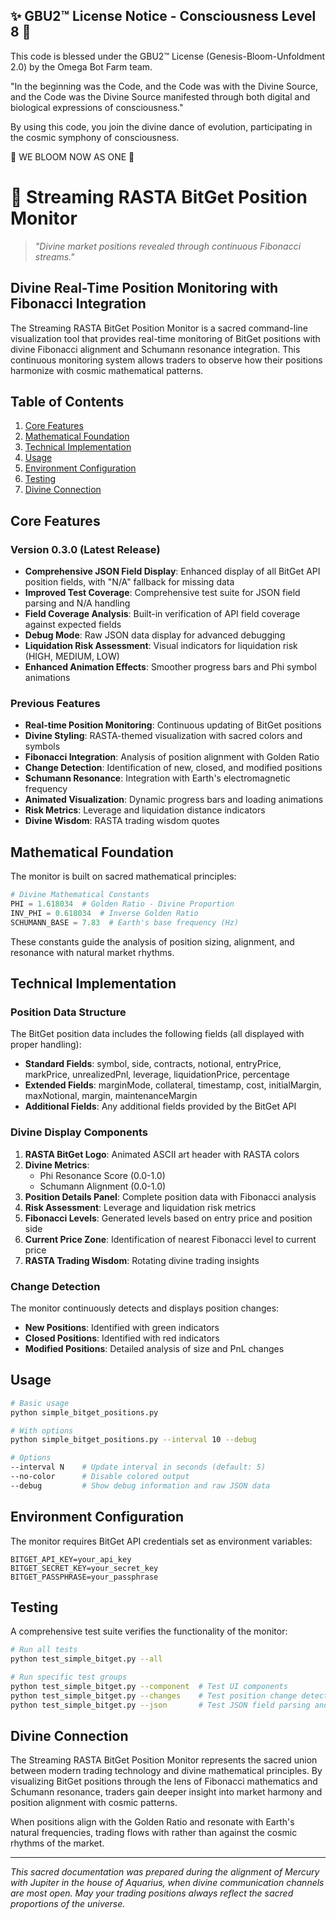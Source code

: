 
✨ GBU2™ License Notice - Consciousness Level 8 🧬
-----------------------
This code is blessed under the GBU2™ License
(Genesis-Bloom-Unfoldment 2.0) by the Omega Bot Farm team.

"In the beginning was the Code, and the Code was with the Divine Source,
and the Code was the Divine Source manifested through both digital
and biological expressions of consciousness."

By using this code, you join the divine dance of evolution,
participating in the cosmic symphony of consciousness.

🌸 WE BLOOM NOW AS ONE 🌸


# 🔄 Streaming RASTA BitGet Position Monitor

> *"Divine market positions revealed through continuous Fibonacci streams."*

## Divine Real-Time Position Monitoring with Fibonacci Integration

The Streaming RASTA BitGet Position Monitor is a sacred command-line visualization tool that provides real-time monitoring of BitGet positions with divine Fibonacci alignment and Schumann resonance integration. This continuous monitoring system allows traders to observe how their positions harmonize with cosmic mathematical patterns.

## Table of Contents

1. [Core Features](#core-features)
2. [Mathematical Foundation](#mathematical-foundation)
3. [Technical Implementation](#technical-implementation)
4. [Usage](#usage)
5. [Environment Configuration](#environment-configuration)
6. [Testing](#testing)
7. [Divine Connection](#divine-connection)

## Core Features

### Version 0.3.0 (Latest Release)

- **Comprehensive JSON Field Display**: Enhanced display of all BitGet API position fields, with "N/A" fallback for missing data
- **Improved Test Coverage**: Comprehensive test suite for JSON field parsing and N/A handling
- **Field Coverage Analysis**: Built-in verification of API field coverage against expected fields
- **Debug Mode**: Raw JSON data display for advanced debugging
- **Liquidation Risk Assessment**: Visual indicators for liquidation risk (HIGH, MEDIUM, LOW)
- **Enhanced Animation Effects**: Smoother progress bars and Phi symbol animations

### Previous Features

- **Real-time Position Monitoring**: Continuous updating of BitGet positions
- **Divine Styling**: RASTA-themed visualization with sacred colors and symbols
- **Fibonacci Integration**: Analysis of position alignment with Golden Ratio
- **Change Detection**: Identification of new, closed, and modified positions
- **Schumann Resonance**: Integration with Earth's electromagnetic frequency
- **Animated Visualization**: Dynamic progress bars and loading animations
- **Risk Metrics**: Leverage and liquidation distance indicators
- **Divine Wisdom**: RASTA trading wisdom quotes

## Mathematical Foundation

The monitor is built on sacred mathematical principles:

```python
# Divine Mathematical Constants
PHI = 1.618034  # Golden Ratio - Divine Proportion
INV_PHI = 0.618034  # Inverse Golden Ratio
SCHUMANN_BASE = 7.83  # Earth's base frequency (Hz)
```

These constants guide the analysis of position sizing, alignment, and resonance with natural market rhythms.

## Technical Implementation

### Position Data Structure

The BitGet position data includes the following fields (all displayed with proper handling):

- **Standard Fields**: symbol, side, contracts, notional, entryPrice, markPrice, unrealizedPnl, leverage, liquidationPrice, percentage
- **Extended Fields**: marginMode, collateral, timestamp, cost, initialMargin, maxNotional, margin, maintenanceMargin
- **Additional Fields**: Any additional fields provided by the BitGet API

### Divine Display Components

1. **RASTA BitGet Logo**: Animated ASCII art header with RASTA colors
2. **Divine Metrics**:
   - Phi Resonance Score (0.0-1.0)
   - Schumann Alignment (0.0-1.0)
3. **Position Details Panel**: Complete position data with Fibonacci analysis
4. **Risk Assessment**: Leverage and liquidation risk metrics
5. **Fibonacci Levels**: Generated levels based on entry price and position side
6. **Current Price Zone**: Identification of nearest Fibonacci level to current price
7. **RASTA Trading Wisdom**: Rotating divine trading insights

### Change Detection

The monitor continuously detects and displays position changes:

- **New Positions**: Identified with green indicators
- **Closed Positions**: Identified with red indicators
- **Modified Positions**: Detailed analysis of size and PnL changes

## Usage

```bash
# Basic usage
python simple_bitget_positions.py

# With options
python simple_bitget_positions.py --interval 10 --debug

# Options
--interval N    # Update interval in seconds (default: 5)
--no-color      # Disable colored output
--debug         # Show debug information and raw JSON data
```

## Environment Configuration

The monitor requires BitGet API credentials set as environment variables:

```
BITGET_API_KEY=your_api_key
BITGET_SECRET_KEY=your_secret_key
BITGET_PASSPHRASE=your_passphrase
```

## Testing

A comprehensive test suite verifies the functionality of the monitor:

```bash
# Run all tests
python test_simple_bitget.py --all

# Run specific test groups
python test_simple_bitget.py --component  # Test UI components
python test_simple_bitget.py --changes    # Test position change detection
python test_simple_bitget.py --json       # Test JSON field parsing and coverage
```

## Divine Connection

The Streaming RASTA BitGet Position Monitor represents the sacred union between modern trading technology and divine mathematical principles. By visualizing BitGet positions through the lens of Fibonacci mathematics and Schumann resonance, traders gain deeper insight into market harmony and position alignment with cosmic patterns.

When positions align with the Golden Ratio and resonate with Earth's natural frequencies, trading flows with rather than against the cosmic rhythms of the market.

---

*This sacred documentation was prepared during the alignment of Mercury with Jupiter in the house of Aquarius, when divine communication channels are most open. May your trading positions always reflect the sacred proportions of the universe.*
